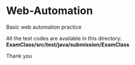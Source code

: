 # Web-Automation
Basic web automation practice

All the test codes are available in this directory: <strong>ExamClass/src/test/java/submission/ExamClass</strong>

Thank you
